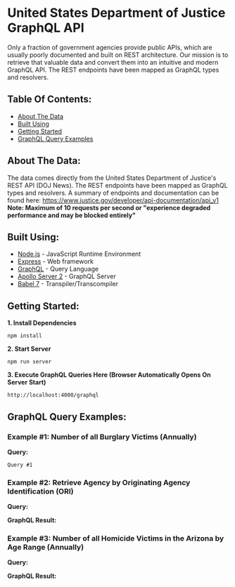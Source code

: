 # United States Department of Justice GraphQL API
Only a fraction of government agencies provide public APIs, which are usually poorly documented and built on REST architecture. Our mission is to retrieve that valuable data and convert them into an intuitive and modern GraphQL API. The REST endpoints have been mapped as GraphQL types and resolvers.

## Table Of Contents:
*  [About The Data](#about-the-data)
*  [Built Using](#built-using)
*  [Getting Started](#getting-started)
*  [GraphQL Query Examples](#graphql-query-examples)

## About The Data:
The data comes directly from the United States Department of Justice's REST API (DOJ News). The REST endpoints have been mapped as GraphQL types and resolvers. A summary of endpoints and documentation can be found here: https://www.justice.gov/developer/api-documentation/api_v1
**Note: Maximum of 10 requests per second or "experience degraded performance and may be blocked entirely"**

## Built Using:
* [Node.js](https://nodejs.org/en) - JavaScript Runtime Environment
* [Express](https://expressjs.com) - Web framework
* [GraphQL](https://graphql.org) - Query Language
* [Apollo Server 2](https://www.apollographql.com/docs/apollo-server) - GraphQL Server
* [Babel 7](https://babeljs.io) - Transpiler/Transcompiler

## Getting Started:
**1. Install Dependencies**
```
npm install
```

**2. Start Server**
```
npm run server
```

**3. Execute GraphQL Queries Here (Browser Automatically Opens On Server Start)**
```
http://localhost:4000/graphql
```


## GraphQL Query Examples:
### Example #1: Number of all Burglary Victims (Annually)
**Query:**
```
Query #1
```



### Example #2: Retrieve Agency by Originating Agency Identification (ORI)
**Query:**



**GraphQL Result:**




### Example #3: Number of all Homicide Victims in the Arizona by Age Range (Annually)
**Query:**



**GraphQL Result:**
